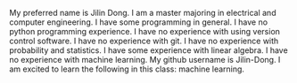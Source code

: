 My preferred name is Jilin Dong.
I am a master majoring in electrical and computer engineering.
I have some programming in general.
I have no python programming experience.
I have no experience with using version control software.
I have no experience with git.
I have no experience with probability and statistics.
I have some experience with linear algebra.
I have no experience with machine learning.
My github username is Jilin-Dong.
I am excited to learn the following in this class: machine learning.
